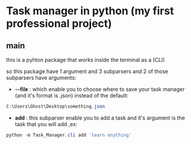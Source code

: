 # Task manager in python (my first professional project)

## main
this is a pyhton package that works inside the terminal as a (CLI)

so this package have 1 argument and 3 subparsers and 2 of those subparsers have arguments:
-  **--file** : which enable you to choose where to save your task manager (and it's format is .json) instead of the default:

``` powershell
C:\Users\Ghost\Desktop\something.json
```

- **add** : this subparser enable you to add a task and it's argument is the task that you will add ,ex:

``` powershell
python -m Task_Manager.cli add 'learn anything'
```







